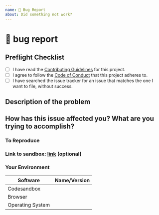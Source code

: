 ```yaml
---
name: 🐛 Bug Report
about: Did something not work?
---
```


# 🐛 bug report

## Preflight Checklist

<!-- Please ensure you've completed the following steps by replacing [ ] with [x]-->

- [ ] I have read the
      [Contributing Guidelines](https://github.com/codesandbox/codesandbox-client/blob/master/CONTRIBUTING.md)
      for this project.
- [ ] I agree to follow the
      [Code of Conduct](https://github.com/codesandbox/codesandbox-client/blob/master/CODE_OF_CONDUCT.md)
      that this project adheres to.
- [ ] I have searched the issue tracker for an issue that matches the one I want
      to file, without success.

## Description of the problem

## How has this issue affected you? What are you trying to accomplish?

### To Reproduce

<!--
Your best chance of getting this bug looked at quickly is to provide an example.
-->

### Link to sandbox: [link]() (optional)

### Your Environment

| Software         | Name/Version |
| ---------------- | ------------ |
| Сodesandbox      |
| Browser          |
| Operating System |
